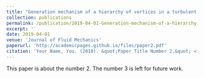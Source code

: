 ```yaml
---
title: "Generation mechanism of a hierarchy of vortices in a turbulent boundary layer"
collection: publications
permalink: /publication/2019-04-01-Generation-mechanism-of-a-hierarchy-of-vortices-in-a-turbulent-boundary-layer
excerpt: ''
date: 2019-04-01
venue: 'Journal of Fluid Mechanics'
paperurl: 'http://academicpages.github.io/files/paper2.pdf'
citation: 'Your Name, You. (2010). &quot;Paper Title Number 2.&quot; <i>Journal 1</i>. 1(2).'
---
```

This paper is about the number 2. The number 3 is left for future work.

